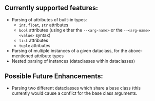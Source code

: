## Currently supported features:
* Parsing of attributes of built-in types:
    * `int`, `float`, `str` attributes
    * `bool` attributes (using either the `--<arg-name>` or the `--<arg-name> <value>` syntax)
    * `list` attributes
    * `tuple` attributes
* Parsing of multiple instances of a given dataclass, for the above-mentioned attribute types
* Nested parsing of instances (dataclasses within dataclasses)

## Possible Future Enhancements:
* Parsing two different dataclasses which share a base class (this currently would cause a conflict for the base class arguments.

